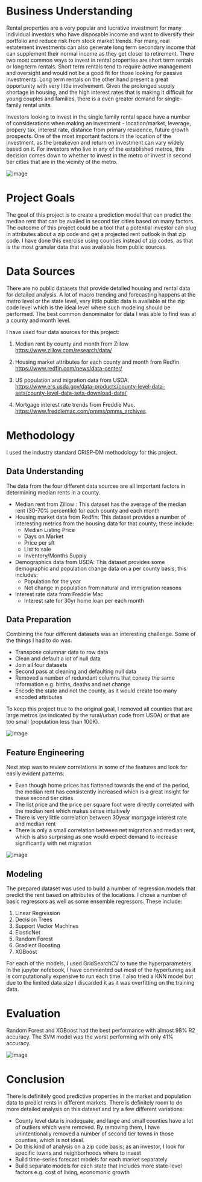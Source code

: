 
# Business Understanding

Rental properties are a very popular and lucrative investment for many individual investors who have disposable income and want to diversify their portfolio and reduce risk from stock market trends. For many, real estatement investments can also generate long term secondary income that can supplement their normal income as they get closer to retirement. There two most common ways to invest in rental properties are short term rentals or long term rentals. Short term rentals tend to require active management and oversight and would not be a good fit for those looking for passive investments. Long term rentals on the other hand present a great opportunity with very little involvement. Given the prolonged supply shortage in housing, and the high interest rates that is making it difficult for young couples and families, there is a even greater demand for single-family rental units. 

Investors looking to invest in the single family rental space have a number of considerations when making an investment - location/market, leverage, propery tax, interest rate, distance from primary residence, future growth prospects. One of the most important factors in the location of the investment, as the breakeven and return on investment can vary widely based on it. For investors who live in any of the established metros, this decision comes down to whether to invest in the metro or invest in second tier cities that are in the vicinity of the metro.

![image](images/housing-supply.jpeg)

# Project Goals

The goal of this project is to create a prediction model that can predict the median rent that can be availed in second tier cities based on many factors. The outcome of this project could be a tool that a potential investor can plug in attributes about a zip code and get a projected rent outlook in that zip code. I have done this exercise using counties instead of zip codes, as that is the most granular data that was available from public sources.

# Data Sources

There are no public datasets that provide detailed housing and rental data for detailed analysis. A lot of macro trending and forecasting happens at the metro level or the state level, very little public data is available at the zip code level which is the ideal level where such modeling should be performed. The best common denominator for data I was able to find was at a county and month level.

I have used four data sources for this project:
1. Median rent by county and month from Zillow
https://www.zillow.com/research/data/

2. Housing market attributes for each county and month from Redfin.
https://www.redfin.com/news/data-center/

3. US population and migration data from USDA.
https://www.ers.usda.gov/data-products/county-level-data-sets/county-level-data-sets-download-data/

4. Mortgage interest rate trends from Freddie Mac.
https://www.freddiemac.com/pmms/pmms_archives

# Methodology

I used the industry standard CRISP-DM methodology for this project.

## Data Understanding

The data from the four different data sources are all important factors in determining median rents in a county. 
- Median rent from Zillow : This dataset has the average of the median rent (30-70% percentile) for each county and each month
- Housing market data from Redfin: This dataset provides a number of interesting metrics from the housing data for that county; these include:
    - Median Listing Price
    - Days on Market
    - Price per sft
    - List to sale
    - Inventory/Months Supply
- Demographics data from USDA: This dataset provides some demographic and population change data on a per county basis, this includes:
    - Population for the year
    - Net change in population from natural and immigration reasons
- Interest rate data from Freddie Mac
    - Interest rate for 30yr home loan per each month

## Data Preparation

Combining the four different datasets was an interesting challenge. Some of the things I had to do was:
- Transpose columnar data to row data 
- Clean and default a lot of null data
- Join all four datasets
- Second pass at cleaning and defaulting null data
- Removed a number of redundant columns that convey the same information e.g. births, deaths and net change
- Encode the state and not the county, as it would create too many encoded attributes

To keep this project true to the original goal, I removed all counties that are large metros (as indicated by the rural/urban code from USDA) or that are too small (population less than 100K).

![image](images/rent-v-home-price.png)

## Feature Engineering

Next step was to review correlations in some of the features and look for easily evident patterns:

- Even though home prices has flattened towards the end of the period, the median rent has consistently increased which is a great insight for these second tier cities
- The list price and the price per square foot were directly correlated with the median rent which makes sense intuitively
- There is very little correlation between 30year mortgage interest rate and median rent
- There is only a small correlation between net migration and median rent, which is also surprising as one would expect demand to increase significantly with net migration

![image](images/corr-matrix.png)

## Modeling

The prepared dataset was used to build a number of regression models that predict the rent based on attributes of the locations. I chose a 
number of basic regressors as well as some ensemble regressors. These include:
1. Linear Regression
2. Decision Trees
3. Support Vector Machines
4. ElasticNet
5. Random Forest
6. Gradient Boosting
7. XGBoost

For each of the models, I used GridSearchCV to tune the hyperparameters. In the jupyter notebook, I have commented out most of the hypertuning as it is computationally expensive to run each time. I also tried a KNN model but due to the limited data size I discarded it as it was overfitting on the training data.

# Evaluation

Random Forest and XGBoost had the best performance with almost 98% R2 accuracy. The SVM model was the worst performing with only 41% accuracy.

![image](images/model-perf.png)

# Conclusion

There is definitely good predictive properties in the market and population data to predict rents in different markets. There is definitely room to do more detailed analysis on this dataset and try a few different variations:
- County level data is inadequate, and large and small counties have a lot of outliers which were removed. By removing them, I have unintentionally removed a number of second tier towns in those counties, which is not ideal. 
- Do this kind of analysis on a zip code basis; as an investor, I look for specific towns and neighborhoods where to invest
- Build time-series forecast models for each market separately
- Build separate models for each state that includes more state-level factors e.g. cost of living, economonic growth



